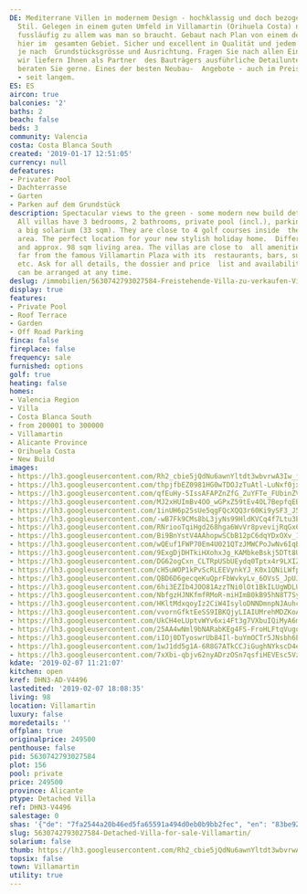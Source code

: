 ```yaml
---
DE: Mediterrane Villen in modernem Design - hochklassig und doch bezogen auf den ursprünglichen  kubisch-spanischen
  Stil. Gelegen in einem guten Umfeld in Villamartin (Orihuela Costa) nahe zum Meer  und
  fussläufig zu allem was man so braucht. Gebaut nach Plan von einem der besten Bauträger
  hier im  gesamten Gebiet. Sicher und excellent in Qualität und jedem Detail. Different
  je nach  Grundstücksgrösse und Ausrichtung. Fragen Sie nach allen Einzelheiten,
  wir liefern Ihnen als Partner  des Bauträgers ausführliche Detailunterlagen und
  beraten Sie gerne. Eines der besten Neubau-  Angebote - auch im Preis-Leistungsverhältnis
  - seit langem.
ES: ES
aircon: true
balconies: '2'
baths: 2
beach: false
beds: 3
community: Valencia
costa: Costa Blanca South
created: '2019-01-17 12:51:05'
currency: null
defeatures:
- Privater Pool
- Dachterrasse
- Garten
- Parken auf dem Grundstück
description: Spectacular views to the green - some modern new build detached  villas.
  All villas have 3 bedrooms, 2 bathrooms, private pool (incl.), parking  space, and
  a big solarium (33 sqm). They are close to 4 golf courses inside  the Villamartin
  area. The perfect location for your new stylish holiday home.  Different plot sizes
  and approx. 98 sqm living area. The villas are close to  all amenities, and not
  far from the famous Villamartin Plaza with its  restaurants, bars, supermarket,
  etc. Ask for all details, the dossier and price  list and availabilities etc. Viewings
  can be arranged at any time.
deslug: /immobilien/5630742793027584-Freistehende-Villa-zu-verkaufen-Villamartin/
display: true
features:
- Private Pool
- Roof Terrace
- Garden
- Off Road Parking
finca: false
fireplace: false
frequency: sale
furnished: options
golf: true
heating: false
homes:
- Valencia Region
- Villa
- Costa Blanca South
- from 200001 to 300000
- Villamartin
- Alicante Province
- Orihuela Costa
- New Build
images:
- https://lh3.googleusercontent.com/Rh2_cbie5jQdNu6awnYltdt3wbvrwA3Iw_jyos27bL1BnFuqsyDQ1DD9TxZlNyFkgbJN2dbDm46YA_lFwpGyDw=w640-rj-e30-l100
- https://lh3.googleusercontent.com/thpjfbEZ0981HG0wTDOJzTuAtl-LuNxf0jx1pZ8RmcKhbF7WEnkeh0uo7NsUa7AJTeeAZ2q4fPLMw0hAmHfi=w640-rj-e30-l100
- https://lh3.googleusercontent.com/qfEuHy-5IssAFAPZnZfG_ZuYFTe_FUbinZV8CkrCD0x8hZeIBJ6fTTSLPjyHhrHcW6tngf5Ici-Xt6OyrR57=w640-rj-e30-l100
- https://lh3.googleusercontent.com/MJ2xHUImBv4OO_wGPxZ59tEv4OL7BepfqEBS0I7OO1NH0cvFnGPjhOaQnRiYf1gIstZtWNOL3V2x6mo0RXc=w640-rj-e30-l100
- https://lh3.googleusercontent.com/1inUH6p25sUe5qgFQcXQQ3r60Ki9ySF3_J5nB9L60N3BHpjP8DvbbgmaE9XuHB0tiws8VwJ5yZu63PNqYL7N=w640-rj-e30-l100
- https://lh3.googleusercontent.com/-wB7Fk9CMs8bL3jyNs99HldKVCq4f7Ltu3ELQM0btHp5A5k6hN6srC52UUkIVRq5zoPRy5V5jeAcB_gdx8M=w640-rj-e30-l100
- https://lh3.googleusercontent.com/RNriooTqiHgd268hga6WvVr8pvevijRqGx6d168Izg_w9RI1-G25vRz0I_-dP5WesaC3WI7bFAi33ZP4b-_hnw=w640-rj-e30-l100
- https://lh3.googleusercontent.com/Bi9BnYstV4AAhopwSCbB12pC6dqYDxOXv_1odaKv93k8BOlvF_IH-EG9iNx-g3BfBS6tJTaVXZTdT8eW77eS=w640-rj-e30-l100
- https://lh3.googleusercontent.com/wQEuf1FWP70Em4U021QTzJMWCPoJwNv6IqBtZBIZjjeESCDLzeVXgS_GWCSyNiKnuPGn_57YB77cdnEafes=w640-rj-e30-l100
- https://lh3.googleusercontent.com/9ExgDjDHTkiHXohxJg_KAMbkeBskj5DTt8URFg3ncPH3jVXBRfj1PwJcUuqfyCNlSqnSCbUNWUPk8JGKBr0COw=w640-rj-e30-l100
- https://lh3.googleusercontent.com/DG62ogCxn_CLTRpUSbUEydq0Tptx4r9LXIZnYb9lqwBy1jLt7LEp8OcTcui8gm2j7oy0jnbQY-BOXgMbBkqe=w640-rj-e30-l100
- https://lh3.googleusercontent.com/cH5uWOP1kPvScRLEEVynkYJ_K0x1QNiLWfp8dXu4IWaEcm87wAEeooV40X2vo_BG5sJUZTyLrmwCb-rKkgEp=w640-rj-e30-l100
- https://lh3.googleusercontent.com/QBD6D6gecqeKuQprFbWvkyLv_6OVsS_JpUJ-DVzFRsBd9RGrgrM4DO_E9nbfztzXOlueYceRs-IU6InuSTwZlQ=w640-rj-e30-l100
- https://lh3.googleusercontent.com/6hi3EZIb4JOO81AzzTNi0lOt1BkILUgWDLUvkIGtBgwhmw9WBiNrBXHMUKiBoiFcEyeBozh1YqUXFAZzWGEZ=w640-rj-e30-l100
- https://lh3.googleusercontent.com/NbfgzHJNKfmfRMoR-miHImB0kB95hN8T7SycUfL7C8uIzq9GklLPwf0kgMI2muSllPoV4M0sPqX9YF4GkY0=w640-rj-e30-l100
- https://lh3.googleusercontent.com/HKltMdxqoyIz2CiW4IsyloDNNDmnpNJAuhckKEdtk2sh5CqemxTKAx_2nFD2fZ7ZQ-6gkAK82WonKzd10SkI=w640-rj-e30-l100
- https://lh3.googleusercontent.com/vvornGfktEeSS9IBKQjyLIAIUMrehMDZKoAl1YfSRHZdxZnu8kGoqPA-lYSPQDALJgJDl8G3t7wyDCh8TIiW=w640-rj-e30-l100
- https://lh3.googleusercontent.com/UkCH4eLUptvWYv6xi4Ft3g7VXbuIQiMyA6m8lmVRQ-BKiddVsWRzp3SafxYBsYJBnSVHubKreuNYkvFve8A6=w640-rj-e30-l100
- https://lh3.googleusercontent.com/25AA4wNml9bNARabKEg4FS-FroHLFtqVugqPphEeh96Uz7KvKVK0LcCceRB4cXVYXfDAwSs3Mgzs24ZWS_PE=w640-rj-e30-l100
- https://lh3.googleusercontent.com/iIOj0DTyoswrUb84Il-buYmOCTr5JNsbh6EwYG_TrQmjQyC7WPzLnISYbpYD2CxEcp8ImRmJf4YYum95uoSL=w640-rj-e30-l100
- https://lh3.googleusercontent.com/1wJ1dd5g1A-6R8G7ATkCCJiGughNYkscD4e84tKq5KVHPTEaIvMrhkcUOeIoOwaZ44sIsNlwtiE0CCxlXf8d=w640-rj-e30-l100
- https://lh3.googleusercontent.com/7xXbi-qbjv62nyADrzOSn7qsfiHEVEsc5VzddXg_9x_NwidIkWXn6ZGr_1aOPf_3VckyeHFj3Vnh0eWFT_pAhQ=w640-rj-e30-l100
kdate: '2019-02-07 11:21:07'
kitchen: open
kref: DHN3-AD-V4496
lastedited: '2019-02-07 18:08:35'
living: 98
location: Villamartin
luxury: false
moredetails: ''
offplan: true
originalprice: 249500
penthouse: false
pid: 5630742793027584
plot: 156
pool: private
price: 249500
province: Alicante
ptype: Detached Villa
ref: DHN3-V4496
salestage: 0
shas: '{"de": "7fa2544a20b46ed5fa65591a494d0eb0b9bb2fec", "en": "83be9247c00fea2dfc41dc7b8bbe0f49d4270fd7"}'
slug: 5630742793027584-Detached-Villa-for-sale-Villamartin/
solarium: false
thumb: https://lh3.googleusercontent.com/Rh2_cbie5jQdNu6awnYltdt3wbvrwA3Iw_jyos27bL1BnFuqsyDQ1DD9TxZlNyFkgbJN2dbDm46YA_lFwpGyDw=w400-h240-n-rj-e30-l100
topsix: false
town: Villamartin
utility: true
---
```

